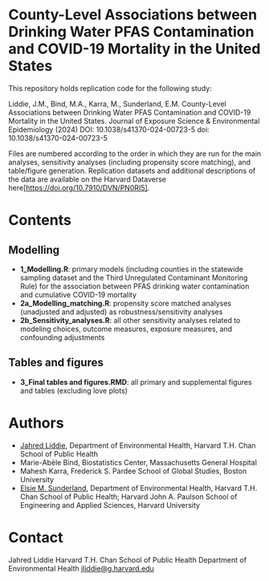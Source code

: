 # County-Level Associations between Drinking Water PFAS Contamination and COVID-19 Mortality in the United States

This repository holds replication code for the following study:  

Liddie, J.M., Bind, M.A., Karra, M., Sunderland, E.M. County-Level Associations between Drinking Water PFAS Contamination and COVID-19 Mortality in the United States. Journal of Exposure Science & Environmental Epidemiology (2024) DOI: 10.1038/s41370-024-00723-5 doi: 10.1038/s41370-024-00723-5

Files are numbered according to the order in which they are run for the main analyses, sensitivity analyses (including propensity score matching), and table/figure generation. Replication datasets and additional descriptions of the data are available on the Harvard Dataverse here[https://doi.org/10.7910/DVN/PN0RI5].

# Contents
## Modelling  
- **1_Modelling.R**: primary models (including counties in the statewide sampling dataset and the Third Unregulated Contaminant Monitoring Rule) for the association between PFAS drinking water contamination and cumulative COVID-19 mortality 
- **2a_Modelling_matching.R**: propensity score matched analyses (unadjusted and adjusted) as robustness/sensitivity analyses
- **2b_Sensitivity_analyses.R**: all other sensitivity analyses related to modeling choices, outcome measures, exposure measures, and confounding adjustments

## Tables and figures  
- **3_Final tables and figures.RMD**: all primary and supplemental figures and tables (excluding love plots)

# Authors  

- [Jahred Liddie](https://scholar.harvard.edu/jmliddie), Department of Environmental Health, Harvard T.H. Chan School of Public Health
- Marie-Abèle Bind, Biostatistics Center, Massachusetts General Hospital
- Mahesh Karra, Frederick S. Pardee School of Global Studies, Boston University
- [Elsie M. Sunderland](https://bgc.seas.harvard.edu/), Department of Environmental Health, Harvard T.H. Chan School of Public Health; Harvard John A. Paulson School of Engineering and Applied Sciences, Harvard University

# Contact

Jahred Liddie
Harvard T.H. Chan School of Public Health
Department of Environmental Health
jliddie@g.harvard.edu

